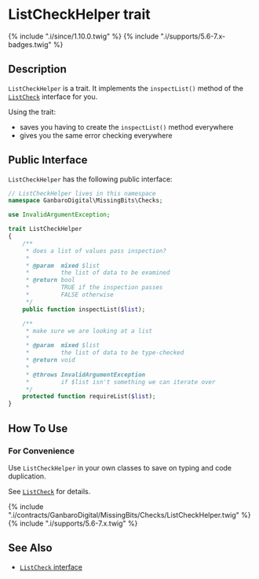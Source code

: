 # ListCheckHelper trait

{% include ".i/since/1.10.0.twig" %}
{% include ".i/supports/5.6-7.x-badges.twig" %}

## Description

`ListCheckHelper` is a trait. It implements the `inspectList()` method of the [`ListCheck`](ListCheck.class.html) interface for you.

Using the trait:

* saves you having to create the `inspectList()` method everywhere
* gives you the same error checking everywhere

## Public Interface

`ListCheckHelper` has the following public interface:

```php
// ListCheckHelper lives in this namespace
namespace GanbaroDigital\MissingBits\Checks;

use InvalidArgumentException;

trait ListCheckHelper
{
    /**
     * does a list of values pass inspection?
     *
     * @param  mixed $list
     *         the list of data to be examined
     * @return bool
     *         TRUE if the inspection passes
     *         FALSE otherwise
     */
    public function inspectList($list);

    /**
     * make sure we are looking at a list
     *
     * @param  mixed $list
     *         the list of data to be type-checked
     * @return void
     *
     * @throws InvalidArgumentException
     *         if $list isn't something we can iterate over
     */
    protected function requireList($list);
}
```

## How To Use

### For Convenience

Use `ListCheckHelper` in your own classes to save on typing and code duplication.

See [`ListCheck`](ListCheck.class.html) for details.

{% include ".i/contracts/GanbaroDigital/MissingBits/Checks/ListCheckHelper.twig" %}
{% include ".i/supports/5.6-7.x.twig" %}

## See Also

* [`ListCheck` interface](ListCheck.class.html)